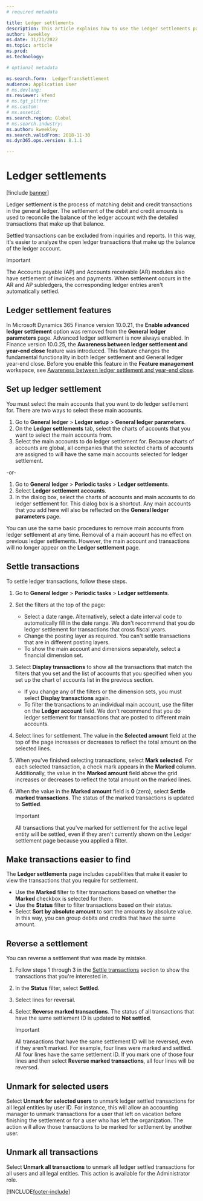 ```yaml
---
# required metadata

title: Ledger settlements
description: This article explains how to use the Ledger settlements page to settle ledger transactions and reverse settlements.
author: kweekley
ms.date: 11/21/2022
ms.topic: article
ms.prod: 
ms.technology: 

# optional metadata

ms.search.form:  LedgerTransSettlement
audience: Application User
# ms.devlang: 
ms.reviewer: kfend
# ms.tgt_pltfrm: 
# ms.custom:
# ms.assetid:
ms.search.region: Global
# ms.search.industry: 
ms.author: kweekley
ms.search.validFrom: 2018-11-30
ms.dyn365.ops.version: 8.1.1

---
```


# Ledger settlements

[!include [banner](../includes/banner.md)]

Ledger settlement is the process of matching debit and credit transactions in the general ledger. The settlement of the debit and credit amounts is used to reconcile the balance of the ledger account with the detailed transactions that make up that balance.

Settled transactions can be excluded from inquiries and reports. In this way, it's easier to analyze the open ledger transactions that make up the balance of the ledger account.

> [!IMPORTANT] 
> The Accounts payable (AP) and Accounts receivable (AR) modules also have settlement of invoices and payments. When settlement occurs in the AR and AP subledgers, the corresponding ledger entries aren't automatically settled.

## Ledger settlement features
In Microsoft Dynamics 365 Finance version 10.0.21, the **Enable advanced ledger settlement** option was removed from the **General ledger parameters** page. Advanced ledger settlement is now always enabled.
In Finance version 10.0.25, the **Awareness between ledger settlement and year-end close** feature was introduced. This feature changes the fundamental functionality in both ledger settlement and General ledger year-end close. Before you enable this feature in the **Feature management** workspace, see [Awareness between ledger settlement and year-end close](awareness-between-ledger-settlement-year-end-close.md).

## Set up ledger settlement
You must select the main accounts that you want to do ledger settlement for. There are two ways to select these main accounts.

1. Go to **General ledger** > **Ledger setup** > **General ledger parameters**.
2. On the **Ledger settlements** tab, select the charts of accounts that you want to select the main accounts from.
3. Select the main accounts to do ledger settlement for. Because charts of accounts are global, all companies that the selected charts of accounts are assigned to will have the same main accounts selected for ledger settlement.

  -or-

1. Go to **General ledger** > **Periodic tasks** > **Ledger settlements**.
2. Select **Ledger settlement accounts**.
3. In the dialog box, select the charts of accounts and main accounts to do ledger settlement for. This dialog box is a shortcut. Any main accounts that you add here will also be reflected on the **General ledger parameters** page.

You can use the same basic procedures to remove main accounts from ledger settlement at any time. Removal of a main account has no effect on previous ledger settlements. However, the main account and transactions will no longer appear on the **Ledger settlement** page.

## <a name="settle-transactions"></a>Settle transactions
To settle ledger transactions, follow these steps.

1. Go to **General ledger** > **Periodic tasks** > **Ledger settlements**.
2. Set the filters at the top of the page:

    - Select a date range. Alternatively, select a date interval code to automatically fill in the date range. We don't recommend that you do ledger settlement for transactions that cross fiscal years.
    - Change the posting layer as required. You can't settle transactions that are in different posting layers.
    - To show the main account and dimensions separately, select a financial dimension set.

3. Select **Display transactions** to show all the transactions that match the filters that you set and the list of accounts that you specified when you set up the chart of accounts list in the previous section.

    - If you change any of the filters or the dimension sets, you must select **Display transactions** again.
    - To filter the transactions to an individual main account, use the filter on the **Ledger account** field. We don't recommend that you do ledger settlement for transactions that are posted to different main accounts.

4. Select lines for settlement. The value in the **Selected amount** field at the top of the page increases or decreases to reflect the total amount on the selected lines.
5. When you've finished selecting transactions, select **Mark selected**. For each selected transaction, a check mark appears in the **Marked** column. Additionally, the value in the **Marked amount** field above the grid increases or decreases to reflect the total amount on the marked lines.
6. When the value in the **Marked amount** field is **0** (zero), select **Settle marked transactions**. The status of the marked transactions is updated to **Settled**.

    > [!IMPORTANT]
    > All transactions that you've marked for settlement for the active legal entity will be settled, even if they aren't currently shown on the Ledger settlement page because you applied a filter.

## Make transactions easier to find
The **Ledger settlements** page includes capabilities that make it easier to view the transactions that you require for settlement.

- Use the **Marked** filter to filter transactions based on whether the **Marked** checkbox is selected for them.
- Use the **Status** filter to filter transactions based on their status.
- Select **Sort by absolute amount** to sort the amounts by absolute value. In this way, you can group debits and credits that have the same amount.

## Reverse a settlement
You can reverse a settlement that was made by mistake.

1. Follow steps 1 through 3 in the [Settle transactions](#settle-transactions) section to show the transactions that you're interested in.
2. In the **Status** filter, select **Settled**.
3. Select lines for reversal.
4. Select **Reverse marked transactions**. The status of all transactions that have the same settlement ID is updated to **Not settled**.

    > [!IMPORTANT]
    > All transactions that have the same settlement ID will be reversed, even if they aren't marked. For example, four lines were marked and settled. All four lines have the same settlement ID. If you mark one of those four lines and then select **Reverse marked transactions**, all four lines will be reversed.

## Unmark for selected users
Select **Unmark for selected users** to unmark ledger settled transactions for all legal entities by user ID. For instance, this will allow an accounting manager to unmark transactions for a user that left on vacation before finishing the settlement or for a user who has left the organization. The action will allow those transactions to be marked for settlement by another user.


## Unmark all transactions
Select **Unmark all transactions** to unmark all ledger settled transactions for all users and all legal entities. This action is available for the Administrator role.



[!INCLUDE[footer-include](../../includes/footer-banner.md)]
